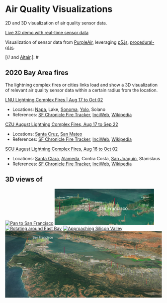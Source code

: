 # Air Quality Visualizations
2D and 3D visualization of air quality sensor data.

[Live 3D demo with real-time sensor data](https://olwal.github.io/air/3d/)

Visualization of sensor data from [PurpleAir](https://purpleair.com/), leveraging [p5.js](https://p5js.org/), [procedural-gl.js](https://github.com/felixpalmer/procedural-gl-js). 

[// and [Altair](https://altair-viz.github.io/).]: #

## 2020 Bay Area fires
The lightning complex fires or cities links load and show a 3D visualization of relevant air quality sensor data within a certain radius from the location.

[LNU Lightning Complex Fires | Aug 17 to Oct 02](https://olwal.github.io/air/3d?location=LNU%20Lightning%20Complex%20Fires&start_date=2020-08-16&end_date=2020-10-03)
- Locations: [Napa](https://olwal.github.io/air/3d?location=Napa&start_date=2020-08-16&end_date=2020-10-03), Lake, [Sonoma](https://olwal.github.io/air/3d?location=Sonoma&start_date=2020-08-16&end_date=2020-10-03), [Yolo](https://olwal.github.io/air/3d?location=Yolo&start_date=2020-08-16&end_date=2020-10-03), Solano
- References: [SF Chronicle Fire Tracker](https://www.sfchronicle.com/projects/california-fire-map/2020-lnu-lightning-complex), [InciWeb](https://inciweb.nwcg.gov/incident/7027/), [Wikipedia](https://en.wikipedia.org/wiki/LNU_Lightning_Complex_fires)

[CZU August Lightning Complex Fires, Aug 17 to Sep 22](http://olwal.github.io/air/3d?location=CZU%20Lightning%20Complex%20Fires&start_date=2020-08-16&end_date=2020-09-23)
- Locations: [Santa Cruz](https://olwal.github.io/air/3d?location=Santa%20Cruz&start_date=2020-08-16&end_date=2020-09-23), [San Mateo](https://olwal.github.io/air/3d?location=San%20Mateo&start_date=2020-08-16&end_date=2020-09-23)
- References: [SF Chronicle Fire Tracker](https://www.sfchronicle.com/projects/california-fire-map/2020-cnu-august-lightning-complex), [InciWeb](https://inciweb.nwcg.gov/incident/7028/), [Wikipedia](https://en.wikipedia.org/wiki/CZU_Lightning_Complex_fires)

[SCU August Lightning Complex Fires, Aug 16 to Oct 02](http://olwal.github.io/air/3d?location=SCU%20Lightning%20Complex%20Fires&start_date=2020-08-15&end_date=2020-10-03)
- Locations: [Santa Clara](http://olwal.github.io/air/3d?location=Santa%20Clara&start_date=2020-08-15&end_date=2020-10-03), [Alameda](http://olwal.github.io/air/3d?location=Alameda&start_date=2020-08-15&end_date=2020-10-03), Contra Costa, [San Joaquin](http://olwal.github.io/air/3d?location=San%20Joaquin&start_date=2020-08-15&end_date=2020-10-03), Stanislaus
- References: [SF Chronicle Fire Tracker](https://www.sfchronicle.com/projects/california-fire-map/2020-cnu-august-lightning-complex), [InciWeb](https://inciweb.nwcg.gov/incident/7056/), [Wikipedia](https://en.wikipedia.org/wiki/SCU_Lightning_Complex_fires)

## 3D views of 

[![Pan to San Francisco](media/sf_pan_to_320.gif)](https://olwal.github.io/air/3d/)
[![Rotating around San Francisco](media/sf_rotate_320.gif)](https://olwal.github.io/air/3d/)
[![Rotating around East Bay](media/east_bay_rotate_320.gif)](https://olwal.github.io/air/3d/)
[![Approaching Silicon Valley](media/silicon_valley_approach_320.gif)](https://olwal.github.io/air/3d/)
[![3D visualization of air quality sensor data](media/sensor_data_3d_bay_area.jpg)](https://olwal.github.io/air/3d/)
